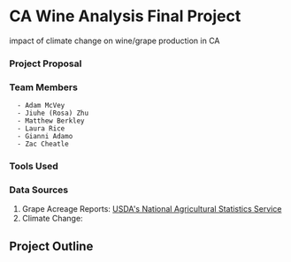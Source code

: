 # CA Wine Analysis Final Project
impact of climate change on wine/grape production in CA 

### Project Proposal


### Team Members
      - Adam McVey
      - Jiuhe (Rosa) Zhu
      - Matthew Berkley
      - Laura Rice
      - Gianni Adamo
      - Zac Cheatle
      
### Tools Used


### Data Sources
1. Grape Acreage Reports: [USDA's National Agricultural Statistics Service](https://www.nass.usda.gov/Statistics_by_State/California/Publications/Specialty_and_Other_Releases/Grapes/Acreage/Reports/index.php)
2. Climate Change:

## Project Outline
